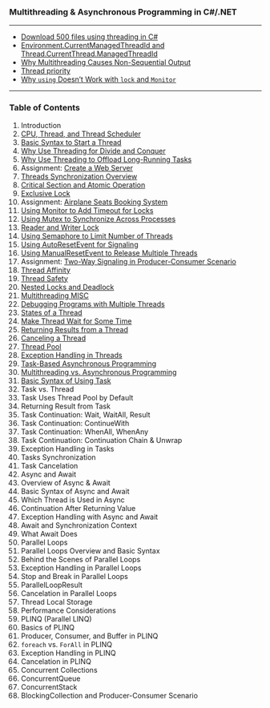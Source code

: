 ### Multithreading & Asynchronous Programming in C#/.NET

---

- [Download 500 files using threading in C#](https://github.com/uwspstar/From-Zero-to-Hero/blob/main/C%23.NET/Multithreading%20%26%20Asynchronous%20Programming/Download%20500%20files%20using%20threading%20in%20C%23.md)
- [Environment.CurrentManagedThreadId and Thread.CurrentThread.ManagedThreadId](https://github.com/uwspstar/From-Zero-to-Hero/blob/main/C%23.NET/Multithreading%20%26%20Asynchronous%20Programming/Environment.CurrentManagedThreadId%20vs%20Thread.CurrentThread.ManagedThreadId.md)
- [Why Multithreading Causes Non-Sequential Output](https://github.com/uwspstar/From-Zero-to-Hero/blob/main/C%23.NET/Multithreading%20%26%20Asynchronous%20Programming/Why%20Multithreading%20Causes%20Non-Sequential%20Output.md)
- [Thread priority](https://github.com/uwspstar/From-Zero-to-Hero/blob/main/C%23.NET/Multithreading%20%26%20Asynchronous%20Programming/Thread%20priority.md)
- [Why `using` Doesn’t Work with `lock` and `Monitor`](https://github.com/uwspstar/From-Zero-to-Hero/blob/main/C%23.NET/Multithreading%20%26%20Asynchronous%20Programming/Why%20%60using%60%20Doesn%E2%80%99t%20Work%20with%20%60lock%60%20and%20%60Monitor%60.md)

---

### Table of Contents

1. Introduction
2. [CPU, Thread, and Thread Scheduler](https://github.com/uwspstar/From-Zero-to-Hero/blob/main/C%23.NET/Multithreading%20%26%20Asynchronous%20Programming/002.%20CPU%2C%20Thread%2C%20and%20Thread%20Scheduler%20in%20C%23.md)
3. [Basic Syntax to Start a Thread](https://github.com/uwspstar/From-Zero-to-Hero/blob/main/C%23.NET/Multithreading%20%26%20Asynchronous%20Programming/003.%20Basic%20Syntax%20to%20Start%20a%20Thread%20in%20C%23.md)
4. [Why Use Threading for Divide and Conquer](https://github.com/uwspstar/From-Zero-to-Hero/blob/main/C%23.NET/Multithreading%20&%20Asynchronous%20Programming/004.%20Why%20Use%20Threading%20for%20Divide%20and%20Conquer%20in%20C%23.md)
5. [Why Use Threading to Offload Long-Running Tasks](https://github.com/uwspstar/From-Zero-to-Hero/blob/main/C%23.NET/Multithreading%20%26%20Asynchronous%20Programming/005.%20Why%20Use%20Threading%20to%20Offload%20Long-Running%20Tasks%20in%20C%23.md)
6. Assignment: [Create a Web Server](https://github.com/uwspstar/From-Zero-to-Hero/blob/main/C%23.NET/Multithreading%20%26%20Asynchronous%20Programming/006.%20Create%20a%20Web%20Server.md)
7. [Threads Synchronization Overview](https://github.com/uwspstar/From-Zero-to-Hero/blob/main/C%23.NET/Multithreading%20%26%20Asynchronous%20Programming/007.%20Overview%20of%20Thread%20Synchronization.md)
8. [Critical Section and Atomic Operation](https://github.com/uwspstar/From-Zero-to-Hero/blob/main/C%23.NET/Multithreading%20%26%20Asynchronous%20Programming/008.%20Critical%20Section.md)
9. [Exclusive Lock](https://github.com/uwspstar/From-Zero-to-Hero/blob/main/C%23.NET/Multithreading%20%26%20Asynchronous%20Programming/009.%20Exclusive%20Lock.md)
10. Assignment: [Airplane Seats Booking System](https://github.com/uwspstar/From-Zero-to-Hero/blob/main/C%23.NET/Multithreading%20%26%20Asynchronous%20Programming/010.%20Airplane%20Seats%20Booking%20System.md)
11. [Using Monitor to Add Timeout for Locks](https://github.com/uwspstar/From-Zero-to-Hero/blob/main/C%23.NET/Multithreading%20%26%20Asynchronous%20Programming/011.%20Using%20%60Monitor%60%20to%20Add%20Timeout%20for%20Locks.md)
12. [Using Mutex to Synchronize Across Processes](https://github.com/uwspstar/From-Zero-to-Hero/blob/main/C%23.NET/Multithreading%20%26%20Asynchronous%20Programming/012.%20Using%20%60Mutex%60%20to%20Synchronize%20Across%20Processes.md)
13. [Reader and Writer Lock](https://github.com/uwspstar/From-Zero-to-Hero/blob/main/C%23.NET/Multithreading%20%26%20Asynchronous%20Programming/013.%20Reader-Writer%20Lock.md)
14. [Using Semaphore to Limit Number of Threads](https://github.com/uwspstar/From-Zero-to-Hero/blob/main/C%23.NET/Multithreading%20%26%20Asynchronous%20Programming/014.%20Using%20%60Semaphore%60%20to%20Limit%20the%20Number%20of%20Threads.md)
15. [Using AutoResetEvent for Signaling](https://github.com/uwspstar/From-Zero-to-Hero/blob/main/C%23.NET/Multithreading%20%26%20Asynchronous%20Programming/015.%20Using%20%60AutoResetEvent%60%20for%20Signaling.md)
16. [Using ManualResetEvent to Release Multiple Threads](https://github.com/uwspstar/From-Zero-to-Hero/blob/main/C%23.NET/Multithreading%20%26%20Asynchronous%20Programming/016.%20Using%20%60ManualResetEvent%60%20to%20Release%20Multiple%20Threads.md)
17. Assignment: [Two-Way Signaling in Producer-Consumer Scenario](https://github.com/uwspstar/From-Zero-to-Hero/blob/main/C%23.NET/Multithreading%20%26%20Asynchronous%20Programming/017.%20Two-Way%20Signaling%20in%20Producer-Consumer%20Scenario.md)
18. [Thread Affinity](https://github.com/uwspstar/From-Zero-to-Hero/blob/main/C%23.NET/Multithreading%20%26%20Asynchronous%20Programming/018.%20Thread%20Affinity.md)
19. [Thread Safety](https://github.com/uwspstar/From-Zero-to-Hero/blob/main/C%23.NET/Multithreading%20%26%20Asynchronous%20Programming/019.%20Thread%20Safety.md)
20. [Nested Locks and Deadlock](https://github.com/uwspstar/From-Zero-to-Hero/blob/main/C%23.NET/Multithreading%20%26%20Asynchronous%20Programming/020.%20Nested%20Locks%20and%20Deadlock.md)
21. [Multithreading MISC](https://github.com/uwspstar/From-Zero-to-Hero/blob/main/C%23.NET/Multithreading%20%26%20Asynchronous%20Programming/021.%20Multithreading%20Miscellaneous%20Topics.md)
22. [Debugging Programs with Multiple Threads](https://github.com/uwspstar/From-Zero-to-Hero/blob/main/C%23.NET/Multithreading%20%26%20Asynchronous%20Programming/022.%20Debugging%20Programs%20with%20Multiple%20Threads.md)
23. [States of a Thread](https://github.com/uwspstar/From-Zero-to-Hero/blob/main/C%23.NET/Multithreading%20%26%20Asynchronous%20Programming/023.%20States%20of%20a%20Thread%3A%20Understanding%20Thread%20Lifecycle.md)
24. [Make Thread Wait for Some Time](https://github.com/uwspstar/From-Zero-to-Hero/blob/main/C%23.NET/Multithreading%20%26%20Asynchronous%20Programming/024.%20%60Thread.SpinWait%60%20vs%20%60Thread.Sleep%60%20vs%20%60Thread.SpinUntil%60.md)
25. [Returning Results from a Thread](https://github.com/uwspstar/From-Zero-to-Hero/blob/main/C%23.NET/Multithreading%20&%20Asynchronous%20Programming/025.%20Returning%20Results%20from%20a%20Thread.md)
26. [Canceling a Thread](https://github.com/uwspstar/From-Zero-to-Hero/blob/main/C%23.NET/Multithreading%20%26%20Asynchronous%20Programming/026.%20Canceling%20a%20Thread.md)
27. [Thread Pool](https://github.com/uwspstar/From-Zero-to-Hero/blob/main/C%23.NET/Multithreading%20%26%20Asynchronous%20Programming/027.%20Thread%20Pool.md)
28. [Exception Handling in Threads](https://github.com/uwspstar/From-Zero-to-Hero/blob/main/C%23.NET/Multithreading%20%26%20Asynchronous%20Programming/028.%20Exception%20Handling%20in%20Threads.md)
29. [Task-Based Asynchronous Programming](https://github.com/uwspstar/From-Zero-to-Hero/blob/main/C%23.NET/Multithreading%20&%20Asynchronous%20Programming/029.%20Task-Based%20Asynchronous%20Programming.md)
30. [Multithreading vs. Asynchronous Programming](https://github.com/uwspstar/From-Zero-to-Hero/blob/main/C%23.NET/Multithreading%20%26%20Asynchronous%20Programming/030.%20Multithreading%20vs.%20Asynchronous%20Programming.md)
31. [Basic Syntax of Using Task](https://github.com/uwspstar/From-Zero-to-Hero/blob/main/C%23.NET/Multithreading%20%26%20Asynchronous%20Programming/031.%20Basic%20Syntax%20of%20Using%20Task.md)
32. Task vs. Thread
33. Task Uses Thread Pool by Default
34. Returning Result from Task
35. Task Continuation: Wait, WaitAll, Result
36. Task Continuation: ContinueWith
37. Task Continuation: WhenAll, WhenAny
38. Task Continuation: Continuation Chain & Unwrap
39. Exception Handling in Tasks
40. Tasks Synchronization
41. Task Cancelation
42. Async and Await
43. Overview of Async & Await
44. Basic Syntax of Async and Await
45. Which Thread is Used in Async
46. Continuation After Returning Value
47. Exception Handling with Async and Await
48. Await and Synchronization Context
49. What Await Does
50. Parallel Loops
51. Parallel Loops Overview and Basic Syntax
52. Behind the Scenes of Parallel Loops
53. Exception Handling in Parallel Loops
54. Stop and Break in Parallel Loops
55. ParallelLoopResult
56. Cancelation in Parallel Loops
57. Thread Local Storage
58. Performance Considerations
59. PLINQ (Parallel LINQ)
60. Basics of PLINQ
61. Producer, Consumer, and Buffer in PLINQ
62. `foreach` vs. `ForAll` in PLINQ
63. Exception Handling in PLINQ
64. Cancelation in PLINQ
65. Concurrent Collections
66. ConcurrentQueue
67. ConcurrentStack
68. BlockingCollection and Producer-Consumer Scenario
